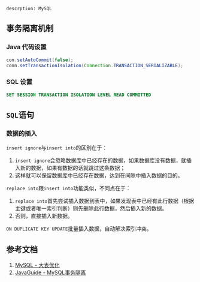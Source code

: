 ```
descrption: MySQL
```

## 事务隔离机制


### Java 代码设置

```java
con.setAutoCommit(false);
conn.setTransactionIsolation(Connection.TRANSACTION_SERIALIZABLE);
```

### SQL 设置

```sql
SET SESSION TRANSACTION ISOLATION LEVEL READ COMMITTED
```

## `SQL`语句

### 数据的插入

`insert ignore`与`insert into`的区别在于：

1. `insert ignore`会忽略数据库中已经存在的数据，如果数据库没有数据，就插入新的数据，如果有数据的话就跳过这条数据；
2. 这样就可以保留数据库中已经存在数据，达到在间隙中插入数据的目的。

`replace into`跟`insert into`功能类似，不同点在于： 

1. `replace into`首先尝试插入数据到表中，如果发现表中已经有此行数据（根据主键或者唯一索引判断）则先删除此行数据，然后插入新的数据。 
2. 否则，直接插入新数据。

`ON DUPLICATE KEY UPDATE`批量插入数据，自动解决索引冲突。

## 参考文档

1. [MySQL - 大表优化](https://mp.weixin.qq.com/s/BMQC2oJlhLoeBDtveXgHpw)
2. [JavaGuide - MySQL事务隔离](https://github.com/Snailclimb/JavaGuide/blob/master/docs/database/%E4%BA%8B%E5%8A%A1%E9%9A%94%E7%A6%BB%E7%BA%A7%E5%88%AB(%E5%9B%BE%E6%96%87%E8%AF%A6%E8%A7%A3).md)
